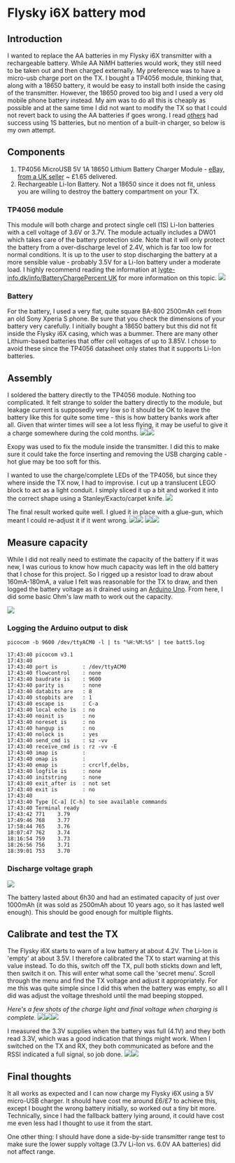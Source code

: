 # Flysky i6X battery mod


## Introduction
I wanted to replace the AA batteries in my Flysky i6X transmitter with a rechargeable battery. While AA NiMH batteries would work, they still need to be taken out and then charged externally. My preference was to have a micro-usb charge port on the TX. I bought a TP4056 module, thinking that, along with a 18650 battery, it would be easy to install both inside the casing of the transmitter. However, the 18650 proved too big and I used a very old mobile phone battery instead. My aim was to do all this is cheaply as possible and at the same time I did not want to modify the TX so that I could not revert back to using the AA batteries if goes wrong. I read [others](https://www.rcgroups.com/forums/showpost.php?p=36364542&postcount=1) had success using 1S batteries, but no mention of a built-in charger, so below is my own attempt.

## Components
1. TP4056 MicroUSB 5V 1A 18650 Lithium Battery Charger Module - [eBay, from a UK seller](https://www.ebay.co.uk/itm/TP4056-MicroUSB-5V-1A-18650-Lithium-Battery-Charger-Module/324115147653?ssPageName=STRK%3AMEBIDX%3AIT&_trksid=p2057872.m2749.l2649) ~ £1.65 delivered.
2. Rechargeable Li-Ion Battery. Not a 18650 since it does not fit, unless you are willing to destroy the battery compartment on your TX.


### TP4056 module
This module will both charge and protect single cell (1S) Li-Ion batteries with a cell voltage of 3.6V or 3.7V. The module actually includes a DW01 which takes care of the battery protection side. Note that it will only protect the battery from a over-discharge level of 2.4V, which is far too low for normal conditions. It is up to the user to stop discharging the battery at a more sensible value - probably 3.5V for a Li-Ion  battery under a moderate load. I highly recommend reading the information at [lygte-info.dk/info/BatteryChargePercent UK](https://lygte-info.dk/info/BatteryChargePercent%20UK.html) for more information on this topic.
![](./README_files/pasted_image008.jpg)


### Battery
For the battery, I used a very flat, quite square BA-800 2500mAh cell from an old Sony Xperia S phone. Be sure that you check the dimensions of your battery very carefully. I initially bought a 18650 battery but this did not fit inside the Flysky i6X casing, which was a bummer. There are many other Lithium-based batteries that offer cell voltages of up to 3.85V. I chose to avoid these since the TP4056 datasheet only states that it supports Li-Ion batteries.


## Assembly
I soldered the battery directly to the TP4056 module. Nothing too complicated. It felt strange to solder the battery directly to the module, but leakage current is supposedly very low so it should be OK to leave the battery like this for quite some time - this is how battery banks work after all. Given that winter times will see a lot less flying, it may be useful to give it a charge somewhere during the cold months.
![](./README_files/pasted_image001.jpg)![](./README_files/pasted_image002.jpg)

Exopy was used to fix the module inside the transmitter. I did this to make sure it could take the force inserting and removing the USB charging cable - hot glue may be too soft for this.

I wanted to use the charge/complete LEDs of the TP4056, but since they where inside the TX now, I had to improvise. I cut up a translucent LEGO block to act as a light conduit. I simply sliced it up a bit and worked it into the correct shape using a Stanley/Exacto/carpet knife. 
![](./README_files/pasted_image007.jpg)

The final result worked quite well. I glued it in place with a glue-gun, which meant I could re-adjust it if it went wrong.
![](./README_files/pasted_image006.jpg)![](./README_files/pasted_image005.jpg)
![](./README_files/pasted_image009.jpg)![](./README_files/pasted_image010.jpg)


## Measure capacity
While I did not really need to estimate the capacity of the battery if it was new, I was curious to know how much capacity was left in the old battery that I chose for this project. So I rigged up a resistor load to draw about 160mA-180mA, a value I felt was reasonable for the TX to draw, and then logged the battery voltage as it drained using an [Arduino Uno](./battmonitor.ino).  From here, I did some basic Ohm's law math to work out the capacity.

![](./README_files/pasted_image004.jpg)

### Logging the Arduino output to disk
	picocom -b 9600 /dev/ttyACM0 -l | ts "%H:%M:%S" | tee batt5.log

	17:43:40 picocom v3.1
	17:43:40 
	17:43:40 port is        : /dev/ttyACM0
	17:43:40 flowcontrol    : none
	17:43:40 baudrate is    : 9600
	17:43:40 parity is      : none
	17:43:40 databits are   : 8
	17:43:40 stopbits are   : 1
	17:43:40 escape is      : C-a
	17:43:40 local echo is  : no
	17:43:40 noinit is      : no
	17:43:40 noreset is     : no
	17:43:40 hangup is      : no
	17:43:40 nolock is      : yes
	17:43:40 send_cmd is    : sz -vv
	17:43:40 receive_cmd is : rz -vv -E
	17:43:40 imap is        : 
	17:43:40 omap is        : 
	17:43:40 emap is        : crcrlf,delbs,
	17:43:40 logfile is     : none
	17:43:40 initstring     : none
	17:43:40 exit_after is  : not set
	17:43:40 exit is        : no
	17:43:40 
	17:43:40 Type [C-a] [C-h] to see available commands
	17:43:40 Terminal ready
	17:43:42 771	3.79
	17:49:46 768	3.77
	17:58:44 765	3.76
	18:07:47 762	3.74
	18:16:54 759	3.73
	18:26:56 756	3.71
	18:39:01 753	3.70


### Discharge voltage graph
![](./README_files/pasted_image.jpg)

The battery lasted about 6h30 and had an estimated capacity of just over 1000mAh (it was sold as 2500mAh about 10 years ago, so it has lasted well enough). This should be good enough for multiple flights.

## Calibrate and test the TX
The Flysky i6X starts to warn of a low battery at about 4.2V. The Li-Ion is 'empty' at about 3.5V. I therefore calibrated the TX to start warning at this value instead. To do this, switch off the TX, pull both stickts down and left, then switch it on. This will enter what some call the 'secret menu'. Scroll through the menu and find the TX voltage and adjust it appropriately. For me this was quite simple since I did this when the battery was empty, so all I did was adjust the voltage threshold until the mad beeping stopped.

*Here's a few shots of the charge light and final voltage when charging is complete.*
![](./README_files/pasted_image012.jpg)![](./README_files/pasted_image014.jpg)![](./README_files/pasted_image013.jpg)

I measured the 3.3V supplies when the battery was full (4.1V) and they both read 3.3V, which was a good indication that things might work. When I switched on the TX and RX, they both communicated as before and the RSSI indicated a full signal, so job done.
![](./README_files/pasted_image015.jpg)![](./README_files/pasted_image016.jpg)

## Final thoughts
It all works as expected and I can now charge my Flysky i6X using a 5V micro-USB charger. It should have cost me around £6/£7 to achieve this, except I bought the wrong battery initially, so worked out a tiny bit more. Technically, since I had the fallback battery lying around, it could have cost me even less had I thought to use it from the start.

One other thing: I should have done a side-by-side transmitter range test to make sure the lower supply voltage (3.7V Li-Ion vs. 6.0V AA batteries) did not affect range.

